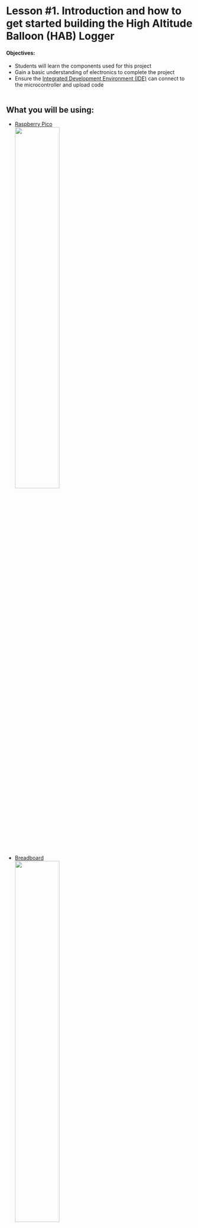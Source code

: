 # Lesson #1. Introduction and how to get started building the High Altitude Balloon (HAB) Logger

#### Objectives:

- Students will learn the components used for this project
- Gain a basic understanding of electronics to complete the project
- Ensure the [Integrated Development Environment (IDE)](https://en.wikipedia.org/wiki/Integrated_development_environment) can connect to the microcontroller and upload code
<br><br>
## What you will be using:
- [Raspberry Pico](https://www.raspberrypi.com/products/raspberry-pi-pico/)  
  <img src="./docs/images/RaspberryPiTop.jpg" width="50%">
- [Breadboard](https://learn.sparkfun.com/tutorials/how-to-use-a-breadboard/all)  
  <img src="./docs/images/HabBreadboard.jpg" width="50%">
- [BMP-180 - Barometric Pressure/Temperature/Altitude Sensor](https://www.adafruit.com/product/1603)  
  <img src="./docs/images/BMP_both.jpg" width="50%">
- [GPS Module](https://www.u-blox.com/en/product/neo-6-series)  
  <img src="./docs/images/GPS_NEO-6M.jpg" width="50%">
- [Arduino SD card adapter](https://electropeak.com/micro-sd-tf-card-adapter-module)  
  <img src="./docs/images/sd_card_module.jpg" width="25%">
    
- [Micro SD card](https://en.wikipedia.org/wiki/SD_card)

## What you will be learning:
  
### What do all these parts do anyways?

#### [Microcontroller](https://en.wikipedia.org/wiki/Microcontroller)
  - Made up of [integrated circuits](https://en.wikipedia.org/wiki/Integrated_circuit)
  - Interprets data from inputs and takes action via outputs. Some examples you may have encountered are:
    - Detect if a door is open then sound an alarm
    - Determine if it's dark, then turn on a light
    - Sense its hot and turn on a fan
  - Multiple actions can be taken with complex decisions software determines. An example:
    - Thermostat:
      - If its nighttime keep temperatures cooler
        - Determine if its night
          - Reduce temperature
            - If its hot turn on the air conditioning
            - If its cold use less heat
    - Burglar alarm:
      - Determine if the alarm is set
        - If a window is broken sound an alarm
          - Dispatch a security company to look for intruder
    - What are some other things you encounter that may be based on microcontrollers?
    
#### [Breadboard](https://en.wikipedia.org/wiki/Breadboard)
- Fun Fact, the name breadboard came from the origin of the device. Amateur Radio operators used cutting boards (sometimes used for cutting bread) to build circuits for testing their designs
- A breadboard is a piece of plastic with conductive material layered in channels in order to prototype circuits without having to solder anything
    - There are three main parts to a bread board, the power rails, the terminal strips, and the DIP support channel.
    - The DIP support channel is the channel that runs through the middle of the board. It splits the terminal strips into two and makes it so many different integrated circuits can be used while taking up minimum space on the breadboard. Each pin of the IC (integrated circuit) is unique and needs to be separate from the other pins, hence the need for a channel that breaks up the terminal strips. 
    - Terminal strips are the strips of metal that connect the rows of pins, they are hidden, but important. This means that all of the holes on either side of the DIP channel are connected to each other. 
    - The power rails are typically accompanied by a blue or red line. These are used to provide a power source and a common ground. Blue means negative or ground and red means positive or power.  
      <img src=./docs/images/HabBreadboard.jpg width="50%" >     
    - The red and blue arrows are pointing to the positive and negative power rails respectively. The yellow arrow is illustrating which pin are connected. The pins are connected in the same direction as the yellow arrow, but separated by the channel in the middle. They are connected horizontally and not vertically in this picture. 
    - If you want more information on breadboards please refer to <a href=https://learn.sparkfun.com/tutorials/how-to-use-a-breadboard/all title="How to Use a Breadboard">This article</a>
- IT's VERY important to keep in mind polarity:
  - Electronics only work one way, if you connect the positive wire to the negative terminal, and the negative wire to the positive terminal, you may ruin the component you are working with. We don't want to release the [magic smoke](https://en.m.wikipedia.org/wiki/Magic_smoke)!!

#### [LED](https://en.wikipedia.org/wiki/Light-emitting_diode)
- LED stands for Light Emitting Diode
- LED's are semiconductors that light when current flows through them
- LED's have polarity which means the way power is appliec should be done only one way! On the bottom of the LED's in the kit, you will notice the leads are different lengths
  - Anode (longer) is positive 
  - Cathode (shorter) is negative
- Where do you have LED's around you throughout your day?

#### [Resistors](https://en.wikipedia.org/wiki/Resistor)
- Resistors are used to reduce current in a circuit
- Resistors will be used with LED's in Lesson 2
  - For the work we are doing you an experiment with different resistors and see what they do with the brightness of your LED's in Lesson 2
- Resistors used in this project look like a piece of wire with a ceramic body on them shaped like a barrel
  - There are many different kinds of resistors in the wild and they can look very different or even be embedded in circuit boards and chips.
- Resistors have a series of bands that identify how much resistance they have
  - Resistance is measured in OHM's. The value is noted by the colors and orders of the bands on the side of the resistor. have a look at the ones in the kit
  - [Ohm's law](https://en.wikipedia.org/wiki/Ohm%27s_law) can be used to calculate your needs based on different situations

#### [BMP-180](https://www.adafruit.com/product/1603)
- This small sensor allows us to measure the temperature and barometric pressure
- This device uses something called [I2C](https://en.wikipedia.org/wiki/I%C2%B2C which allows many devices to be connected to the same pins on the microcontrolles but have unique address's to identify each component
  - This allows sensors like the BMP-180 to provide readings to be taken by multiple devices but only using two pins on the microcontroller. 
    - A use for this would be to have multiple BMP-180 sensors reading the temperature inside the payload and another measuring outside or even on various things in the payload

#### [GPS Module](https://www.u-blox.com/en/product/neo-6-series)
- This device is the actual component (components actually) to allow us to track [latitude](https://en.wikipedia.org/wiki/Latitude), [longitude](https://en.wikipedia.org/wiki/Longitude), [altitude](https://en.wikipedia.org/wiki/Altitude), time in [UTC](https://en.wikipedia.org/wiki/Coordinated_Universal_Time), and track how many satellites signals received to determine accuracy as well as its just plain cool to know!
- GPS stands for [Global Positioning System](https://en.wikipedia.org/wiki/Global_Positioning_System) which in short triangulates the devices position based on details from multiple satellites (4 or more, the more satellites in the calculation the more accurate the reading)
- The model we are using is extremely accurate and consists of two pieces, the board and the antenna. location can be determined withing inches!
- To work best the antenna needs unobstructed access to the sky, sometimes however the readings can work inside a building. When working on the GPS lab this is an error you may encounter.
- What are some things that use GPS technology that you know of?

#### [SD Card Reader](https://electropeak.com/micro-sd-tf-card-adapter-module)
- This device will be used to write data for later interpretation. The software written will save data every 30 seconds to track details throughout the flight
- SD cards come in two sizes, we will be using micro SD cards in an adapter to allow them to be read by multiple types of SD readers on computers
- SD stands for secure digital

### Basic guide to electronics safety

- Like many things, attention to detail will likely seperate success from frustration as labs are completed. Close attention and validation will keep teams on track.

 - While working with any type of electronics, in this case an Arduino, make sure that the surface that you are working on is not conductive. Some examples of suitable materials to work on are plastic tables or wooden tables. Stay away from any metal surfaces so you do not short the components that you are working on.
 
- Static is the enemy of electronics and electronic components. Grounding yourself before handling things is always a good idea. You can do this by touching something like the bare metal on your desk / table etc.

- You can use a [multi-meter](https://en.wikipedia.org/wiki/Multimeter) to check your circuits and measure values of components or leverage the continuity tester on the meter to check faulty connections
  - When doing continuity testing always ensure NO power is applied to the circuit(s).

- When working with microcontrollers, always ensure they are unpluged from the computer and power while wiring components together into a circuit(s)
- ALWAYS double check the instructions to ensure your circuit is wired correctly. All the lessons have detailed pictures AND charts to help
   - Have another group member or even two double check the other persons work
   - NO [MAGIC SMOKE](https://en.m.wikipedia.org/wiki/Magic_smoke) should be released!


### Getting started with the IDE

This project will be using the [Thonny](https://thonny.org/) Integrated Development Environment. Thonny acts as the interface between the code you write and the Raspberry Pi Pico microcontroller.

### Let's give it a try!

1. Download Thonny from the [Thonny website](https://thonny.org/) and install it
1. Connect your Raspberry Pi Pico using the USB cable
	> :information_source: **Connecting a brand new Raspberry Pi Pico**  
	If this is a brand new Raspberry Pi Pico, you will need to load MicroPython onto the microcontroller to allow Python code to execute. If you see the error `Couldn't find the device automatically.`, this means you will need to load MicroPython onto the Pi Pico microcontroller. Follow the steps below to install MicroPython onto the Pi Pico using Thonny.

	a. With the Pi Pico plugged in, select _Run -> Configure Interpreter_ from within Thonny  
	b. For _Which kind of interpreter should Thonny use for running you code?_ choose _MicroPython (Raspberry Pi Pico)_ from the list. Leave all other options as default, but **do not click OK yet**  
	c. Click _Install or update MicroPython_  
	d. Click _MicroPython variant_ and choose the version of MicroPython specific to your Raspberry Pi Pico  hardware type. If your Pi Pico supports wireless, choose the option with `Pico WH` option. Otherwise choose `Pico H`  

	<img src="./docs/images/thonny-install-micropython-1.png" width="50%" >

	e. Select the latest version of MicroPython  
	f. Click _Install_  
	g. Click _Close_  
	h. Click _OK_

1. Using Thonny, open the `main.py` file in [./src/main.py](./src/main.py). You will choose _This Computer_ and search for the directory of this project.

   Take some time to read the comments in this code so you understand what is happening, this will help you later in the lesson. In Python, comments are marked with an '#'.

1. Run the script.

    ![run-script](./docs/images/thonny-3.png)

**Congratulations! You have successfully completed Lesson 1.**

## Troubleshooting

* `ERROR: Couldn't find the device automatically.`

	If you encounter this error it's likely a result of MicroPython not being loaded onto the Raspberry Pi Pico. This usually occurs with a brand new Pi Pico device. Follow the steps in the above lesson to install MicroPython to the controller.


